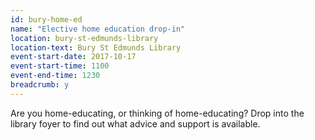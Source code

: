 ```yaml
---
id: bury-home-ed
name: "Elective home education drop-in"
location: bury-st-edmunds-library
location-text: Bury St Edmunds Library
event-start-date: 2017-10-17
event-start-time: 1100
event-end-time: 1230
breadcrumb: y
---
```


Are you home-educating, or thinking of home-educating? Drop into the library foyer to find out what advice and support is available.
